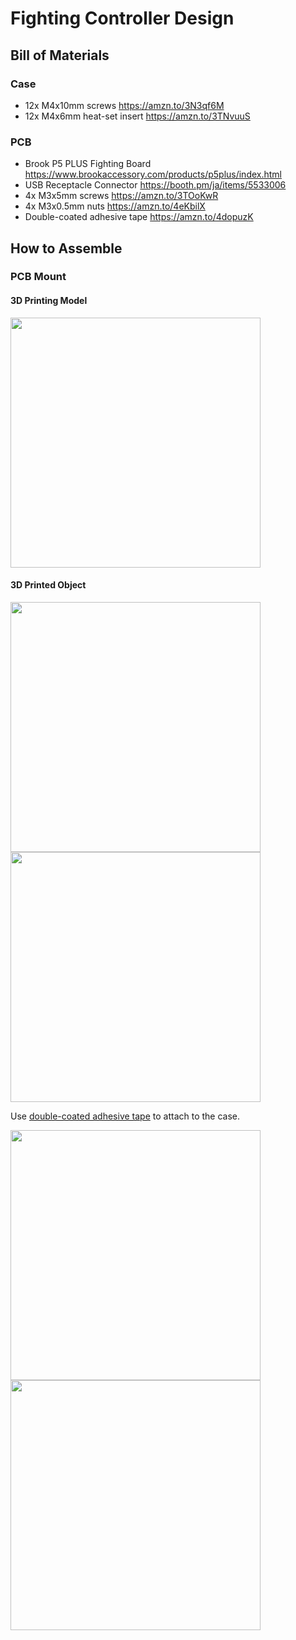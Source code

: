 # Fighting Controller Design

## Bill of Materials

### Case

- 12x M4x10mm screws https://amzn.to/3N3qf6M
- 12x M4x6mm heat-set insert https://amzn.to/3TNvuuS

### PCB

- Brook P5 PLUS Fighting Board https://www.brookaccessory.com/products/p5plus/index.html
- USB Receptacle Connector https://booth.pm/ja/items/5533006
- 4x M3x5mm screws https://amzn.to/3TOoKwR
- 4x M3x0.5mm nuts https://amzn.to/4eKbilX
- Double-coated adhesive tape https://amzn.to/4dopuzK

## How to Assemble

### PCB Mount

#### 3D Printing Model

<img src="https://github.com/user-attachments/assets/52fef2a9-87e1-404f-91b4-6bf07dd7efaf" width="400"/>

#### 3D Printed Object

<img src="https://github.com/user-attachments/assets/2916a8cc-492c-47e7-a127-f92f1deb8f41" width="400"/>

<img src="https://github.com/user-attachments/assets/7742fa87-e2fa-4da1-8608-43b727de14bf" width="400"/>


Use [double-coated adhesive tape](https://amzn.to/4dopuzK) to attach to the case.

<img src="https://github.com/user-attachments/assets/9fdc8dae-3b81-461c-bce4-625cc73a402e" width="400"/>

<img src="https://github.com/user-attachments/assets/bbd7b141-e705-455f-8f3f-88dd63206b3e" width="400"/>

